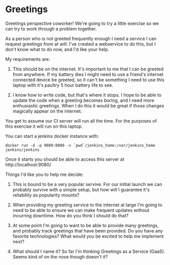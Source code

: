 # Greetings

Greetings perspective coworker! We're going to try a little exercise so we can try to work through a problem together.

As a person who is not greeted frequently enough I need a service I can request greetings from at will. I've created a webservice to do this, but I don't know what to do now, and I'd like your help. 

My requirements are: 

1. This should be on the internet. It's important to me that I can be greeted from anywhere. If my battery dies I might need to use a friend's internet connected device be greeted, so it can't be something I need to use this laptop with it's paultry 5 hour battery life to see.

2. I know how to write code, but that's where it stops. I hope to be able to update the code when a greeting becomes boring, and I need more enthusiastic greetings. When I do this it would be great if those changes magically appear on the internet.

You get to assume our CI server will run all the time. For the purposes of this exercise it will run on this laptop. 

You can start a jenkins docker instance with:

```
docker run -d -p 9080:8080 -v `pwd`/jenkins_home:/var/jenkins_home  jenkins/jenkins
```

Once it starts you should be able to access this server at http://localhost:9080/

Things I'd like you to help me decide:

1. This is bound to be a very popular servive. For our initial launch we can probably survive with a simple setup, but how will I guarantee it's reliability as popularity mounts? 

2. When providing my greeting service to the internet at large I'm going to need to be able to ensure we can make frequent updates without incurring downtime. How do you think I should do that?

3. At some point I'm going to want to be able to provide many greetings, and probably track greetings that have been provided. Do you have any favorite technologies? What would you be excited to help me implement next?

3. What should I name it? So far I'm thinking Greetings as a Service (GaaS). Seems kind of on the nose though doesn't it?